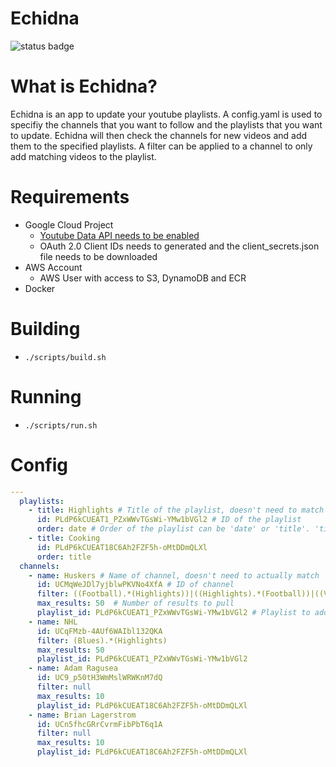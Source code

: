 # Echidna

![status badge](https://github.com/rumel/echidna/actions/workflows/build.yml/badge.svg?branch=master)


# What is Echidna?
Echidna is an app to update your youtube playlists. A config.yaml is used to specifiy the channels that you want to follow and the playlists that you want to update. Echidna will then check the channels for new videos and add them to the specified playlists. A filter can be applied to a channel to only add matching videos to the playlist.

# Requirements
* Google Cloud Project
  * [Youtube Data API needs to be enabled](https://developers.google.com/youtube/v3)
  * OAuth 2.0 Client IDs needs to generated and the client_secrets.json file needs to be downloaded
* AWS Account
  * AWS User with access to S3, DynamoDB and ECR
* Docker

# Building
* `./scripts/build.sh`

# Running
* `./scripts/run.sh`

# Config
```yaml
---
  playlists:
    - title: Highlights # Title of the playlist, doesn't need to match the real playlist title
      id: PLdP6kCUEAT1_PZxWWvTGsWi-YMw1bVGl2 # ID of the playlist
      order: date # Order of the playlist can be 'date' or 'title'. 'title' sorts by channel title and then date, while date is purely for date order.
    - title: Cooking
      id: PLdP6kCUEAT18C6Ah2FZF5h-oMtDDmQLXl
      order: title
  channels:
    - name: Huskers # Name of channel, doesn't need to actually match
      id: UCMqWeJDl7yjblwPKVNo4XfA # ID of channel
      filter: ((Football).*(Highlights))|((Highlights).*(Football))|((Volleyball).*(Highlights))|((Highlights).*(Volleyball))|((Basketball).*(Highlights))|((Highlights).*(Basketball)) # Regex filter to apply to videos, can be nil if all videos should be used
      max_results: 50  # Number of results to pull
      playlist_id: PLdP6kCUEAT1_PZxWWvTGsWi-YMw1bVGl2 # Playlist to add videos to
    - name: NHL
      id: UCqFMzb-4AUf6WAIbl132QKA
      filter: (Blues).*(Highlights)
      max_results: 50 
      playlist_id: PLdP6kCUEAT1_PZxWWvTGsWi-YMw1bVGl2
    - name: Adam Ragusea
      id: UC9_p50tH3WmMslWRWKnM7dQ
      filter: null
      max_results: 10
      playlist_id: PLdP6kCUEAT18C6Ah2FZF5h-oMtDDmQLXl
    - name: Brian Lagerstrom
      id: UCn5fhcGRrCvrmFibPbT6q1A
      filter: null
      max_results: 10
      playlist_id: PLdP6kCUEAT18C6Ah2FZF5h-oMtDDmQLXl
```